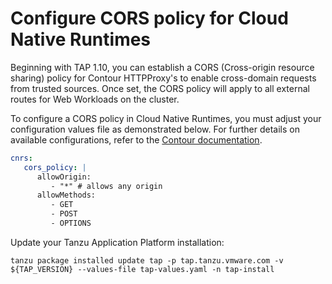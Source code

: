 # Configure CORS policy for Cloud Native Runtimes

Beginning with TAP 1.10, you can establish a CORS (Cross-origin resource sharing) policy for Contour HTTPProxy's to enable cross-domain requests from trusted sources.
Once set, the CORS policy will apply to all external routes for Web Workloads on the cluster.

To configure a CORS policy in Cloud Native Runtimes, you must adjust your configuration values file as demonstrated below.
For further details on available configurations, refer to the [Contour documentation](https://projectcontour.io/docs/main/config/cors/).

   ```yaml
   cnrs:
      cors_policy: |
         allowOrigin:
            - "*" # allows any origin
         allowMethods:
            - GET
            - POST
            - OPTIONS
   ```

Update your Tanzu Application Platform installation:

   ```console
   tanzu package installed update tap -p tap.tanzu.vmware.com -v ${TAP_VERSION} --values-file tap-values.yaml -n tap-install
   ```
